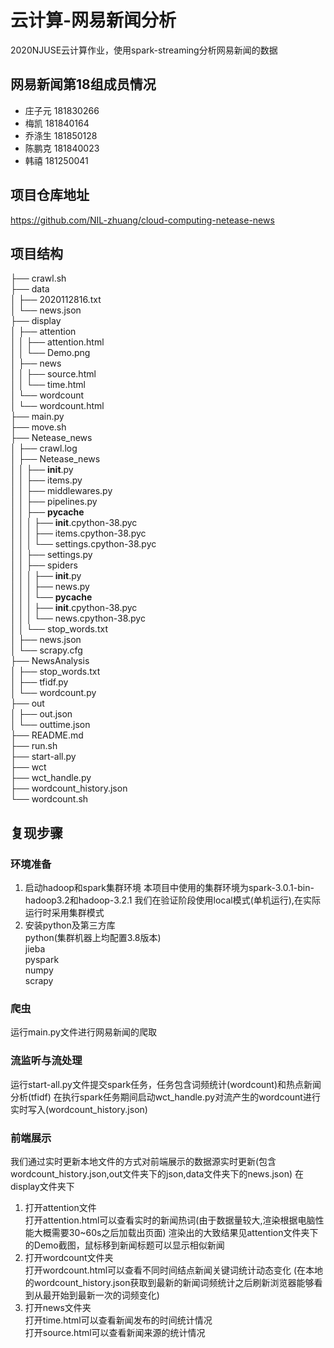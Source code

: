 # 云计算-网易新闻分析

2020NJUSE云计算作业，使用spark-streaming分析网易新闻的数据

## 网易新闻第18组成员情况
- 庄子元 181830266
- 梅凯 181840164
- 乔涤生 181850128
- 陈鹏克 181840023
- 韩禧 181250041

## 项目仓库地址
https://github.com/NIL-zhuang/cloud-computing-netease-news

## 项目结构
├── crawl.sh  
├── data  
│         ├── 2020112816.txt  
│         └── news.json  
├── display  
│         ├── attention  
│         │         ├── attention.html  
│         │         └── Demo.png  
│         ├── news  
│         │         ├── source.html  
│         │         └── time.html  
│         └── wordcount  
│             └── wordcount.html  
├── main.py  
├── move.sh  
├── Netease_news  
│         ├── crawl.log  
│         ├── Netease_news  
│         │         ├── __init__.py  
│         │         ├── items.py  
│         │         ├── middlewares.py  
│         │         ├── pipelines.py  
│         │         ├── __pycache__  
│         │         │         ├── __init__.cpython-38.pyc  
│         │         │         ├── items.cpython-38.pyc  
│         │         │         └── settings.cpython-38.pyc  
│         │         ├── settings.py  
│         │         ├── spiders  
│         │         │         ├── __init__.py  
│         │         │         ├── news.py  
│         │         │         └── __pycache__  
│         │         │             ├── __init__.cpython-38.pyc  
│         │         │             └── news.cpython-38.pyc  
│         │         └── stop_words.txt  
│         ├── news.json  
│         └── scrapy.cfg  
├── NewsAnalysis  
│         ├── stop_words.txt  
│         ├── tfidf.py  
│         └── wordcount.py  
├── out  
│         ├── out.json  
│         └── outtime.json  
├── README.md  
├── run.sh  
├── start-all.py  
├── wct  
├── wct_handle.py  
├── wordcount_history.json  
└── wordcount.sh  

## 复现步骤
### 环境准备
1. 启动hadoop和spark集群环境
本项目中使用的集群环境为spark-3.0.1-bin-hadoop3.2和hadoop-3.2.1
我们在验证阶段使用local模式(单机运行),在实际运行时采用集群模式
2. 安装python及第三方库  
   python(集群机器上均配置3.8版本)  
   jieba  
   pyspark  
   numpy  
   scrapy  
### 爬虫
运行main.py文件进行网易新闻的爬取
### 流监听与流处理
运行start-all.py文件提交spark任务，任务包含词频统计(wordcount)和热点新闻分析(tfidf)
在执行spark任务期间启动wct_handle.py对流产生的wordcount进行实时写入(wordcount_history.json)
### 前端展示
我们通过实时更新本地文件的方式对前端展示的数据源实时更新(包含wordcount_history.json,out文件夹下的json,data文件夹下的news.json)
在display文件夹下
1. 打开attention文件  
打开attention.html可以查看实时的新闻热词(由于数据量较大,渲染根据电脑性能大概需要30~60s之后加载出页面)
渲染出的大致结果见attention文件夹下的Demo截图，鼠标移到新闻标题可以显示相似新闻
2. 打开wordcount文件夹  
打开wordcount.html可以查看不同时间结点新闻关键词统计动态变化
(在本地的wordcount_history.json获取到最新的新闻词频统计之后刷新浏览器能够看到从最开始到最新一次的词频变化)
3. 打开news文件夹  
打开time.html可以查看新闻发布的时间统计情况  
打开source.html可以查看新闻来源的统计情况  
